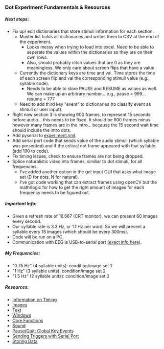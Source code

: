 ### Dot Experiment Fundamentals & Resources

##### Next steps:
- Fix up/ edit dictionaries that store stimuli information for each section.
  - Master list holds all dictionaries and writes them to CSV at the end of the experiment.
    - Looks messy when trying to load into excel. Need to be able to seperate the values within the dictionaries so they are on their own rows.
    - Also, should probably ditch values that are 0 as they are meaningless. We only care about screen flips that have a value.
  - Currently the dictionary keys are time and val. Time stores the time of each screen flip and val the corresponding stimuli value (e.g., syllable code). 
    - Needs to be able to store PAUSE and RESUME as values as well. We can make up an arbitrary number... e.g., pause = 999... resume = 777
  - Need to add third key "event" to dictionaries (to classify event as stimuli or user input).
- Right now section 3 is showing 900 frames, to represent 15 seconds before audio... this needs to be fixed. It should be 900 frames minus however many frames are in the intro... because the 15 second wait time should include the intro dots.
- Add pyserial to [experiment.yml](https://pyserial.readthedocs.io/en/latest/pyserial.html#requirements).
- Add serial port code that sends value of the audio stimuli (which syllable was presented) and if the critical dot frame appeared with that syllable (add 100 to code).
- Fix timing issues, check to ensure frames are not being dropped.
- Splice naturalistic video into frames, similiar to dot stimuli, for all frequencies.
  - I've added another option in the get input GUI that asks what image set (D for dots, N for natural).
  - I've got code working that can extract frames using openCV but the math/logic for how to get the right amount of images for each frequency needs to be figured out.

##### Important Info:
- Given a refresh rate of 16.667 (CRT monitor), we can present 60 images every second.
- Our syllable rate is 3.3 Hz, or 1.1 Hz per word. So we will present a syllable every 18 images (which should be every 300ms).
- Code will be run on a PC.
- Communication with EEG is USB-to-serial port [(exact info here)](https://www.biosemi.com/faq/USB%20Trigger%20interface%20cable.htm).

##### My Frequencies:
- "0.75 Hz" (4 syllable units): condition/image set 1
- "1 Hz" (3 syllable units): condition/image set 2
- "1.5 Hz" (2 syllable units): condition/image set 3

##### Resources:
- [Information on Timing](https://www.psychopy.org/general/timing/timing.html)
- [Images](https://www.psychopy.org/api/visual/imagestim.html#psychopy.visual.ImageStim)
- [Text](https://www.psychopy.org/api/visual/textbox.html#psychopy.visual.TextBox)
- [Windows](https://www.psychopy.org/api/visual/window.html#psychopy.visual.Window)
- [Core Functions](https://www.psychopy.org/api/core.html)
- [Sound](https://www.psychopy.org/api/sound.html)
- [Pause/Quit: Global Key Events](https://www.psychopy.org/coder/globalKeys.html#adding-a-global-event-key-simple)
- [Sending Triggers with Serial Port](https://pyserial.readthedocs.io/en/latest/)
- [Storing Data](https://www.psychopy.org/api/data.html)
